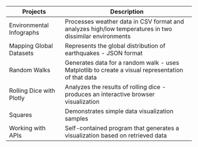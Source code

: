 | Projects | Description |
|---|---|
| Environmental Infographs | Processes weather data in CSV format and analyzes high/low temperatures in two dissimilar environments
| Mapping Global Datasets | Represents the global distribution of earthquakes - JSON format
| Random Walks | Generates data for a random walk - uses Matplotlib to create a visual representation of that data
| Rolling Dice with Plotly | Analyzes the results of rolling dice - produces an interactive browser visualization
| Squares | Demonstrates simple data visualization samples
| Working with APIs | Self-contained program that generates a visualization based on retrieved data
